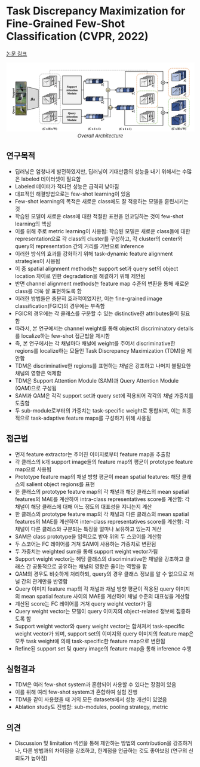 # Task Discrepancy Maximization for Fine-Grained Few-Shot Classification (CVPR, 2022)

[논문 링크](https://openaccess.thecvf.com/content/CVPR2022/html/Lee_Task_Discrepancy_Maximization_for_Fine-Grained_Few-Shot_Classification_CVPR_2022_paper.html)

<p align="center">
    <img width="600" alt='fig1' src="./img/06_01_01.png?raw=true"></br>
    <em><font size=2>Overall Architecture</font></em>
</p>

## 연구목적
- 딥러닝은 엄청나게 발전하였지만, 딥러닝이 기대만큼의 성능을 내기 위해서는 수많은 labeled 데이터셋이 필요함 
- Labeled 데이터가 적다면 성능은 급격히 낮아짐 
- 대표적인 해결방법으로는 few-shot learning이 있음 
- Few-shot learning의 목적은 새로운 class에도 잘 적응하는 모델을 훈련시키는 것 
- 학습된 모델이 새로운 class에 대한 적절한 표현을 인코딩하는 것이 few-shot learning의 핵심 
- 이를 위해 주로 metric learning이 사용됨: 학습된 모델은 새로운 class들에 대한 representation으로 각 class의 cluster를 구성하고, 각 cluster의 center와 query의 representation 간의 거리를 기반으로 inference 
- 이러한 방식의 효과를 강화하기 위해 task-dynamic feature alignment strategies이 사용됨 
- 이 중 spatial alignment methods는 support set과 query set의 object location 차이로 인한 degradation을 해결하기 위해 제안됨 
- 반면 channel alignment methods는 feature map 수준의 변환을 통해 새로운 class를 더욱 잘 표현하도록 함 
- 이러한 방법들은 충분히 효과적이었지만, 이는 fine-grained image classification(FGIC)의 경우에는 부족함 
- FGIC의 경우에는 각 클래스를 구분할 수 있는 distinctive한 attributes들이 필요함 
- 따라서, 본 연구에서는 channel weight를 통해 object의 discriminatory details를 localize하는 few-shot 접근법을 제시함 
- 즉, 본 연구에서는 각 채널마다 채널에 weight를 주어서 discriminative한 regions를 localize하는 모듈인 Task Discrepancy Maximization (TDM)을 제안함 
- TDM은 discriminative한 regions를 표현하는 채널은 강조하고 나머지 불필요한 채널의 영향은 억제함 
- TDM은 Support Attention Module (SAM)과 Query Attention Module (QAM)으로 구성됨 
- SAM과 QAM은 각각 support set과 query set에 적용되어 각각의 채널 가중치를 도출함 
- 두 sub-module로부터의 가중치는 task-specific weight로 통합되며, 이는 최종적으로 task-adaptive feature maps를 구성하기 위해 사용됨 

## 접근법
- 먼저 feature extractor는 주어진 이미지로부터 feature map을 추출함 
- 각 클래스의 k개 support image들의 feature map의 평균이 prototype feature map으로 사용됨 
- Prototype feature map의 채널 방향 평균이 mean spatial features: 해당 클래스의 salient object regions를 표현 
- 한 클래스의 prototype feature map의 각 채널과 해당 클래스의 mean spatial features의 MAE를 계산하여 intra-class representatives score를 계산함: 각 채널이 해당 클래스에 대해 어느 정도의 대표성을 지니는지 계산 
- 한 클래스의 prototype feature map의 각 채널과 다른 클래스의 mean spatial features의 MAE를 계산하여 inter-class representatives score를 계산함: 각 채널이 다른 클레스와 구분되는 특징을 얼마나 보유하고 있는지 계산 
- SAM은 class prototype을 입력으로 받아 위의 두 스코어를 계산함 
- 두 스코어는 FC 레이어를 거쳐 SAM이 사용하는 가중치로 변환됨 
- 두 가중치는 weighted sum을 통해 support weight vector가됨 
- Support weight vector는 해당 클래스의 discriminative한 채널을 강조하고 클래스 간 공통적으로 공유하는 채널의 영향은 줄이는 역할을 함 
- QAM의 경우도 비슷하게 처리하되, query의 경우 클래스 정보를 알 수 없으므로 채널 간의 관계만을 반영함 
- Query 이미지 feature map의 각 채널과 채널 방향 평균이 적용된 query 이미지의 mean spatial feature 사이의 MAE를 계산하여 채널 수준의 대표성을 계산함 
- 계산된 score는 FC 레이어를 거쳐 query weight vector가 됨 
- Query weight vector는 모델이 query 이미지의 object-related 정보에 집중하도록 함 
- Support weight vector와 query weight vector는 합쳐져서 task-specific weight vector가 되며, support set의 이미지와 query 이미지의 feature map은 모두 task weight에 의해 task-specific한 feature map으로 변환됨 
- Refine된 support set 및 query image의 feature map을 통해 inference 수행 

## 실험결과
- TDM은 여러 few-shot system과 혼합되어 사용할 수 있다는 장점이 있음 
- 이를 위해 여러 few-shot system과 혼합하여 실험 진행 
- TDM을 같이 사용했을 때 거의 모든 datasets에서 성능 개선이 있었음 
- Ablation study도 진행함: sub-modules, pooling strategy, metric 

## 의견
- Discussion 및 limitation 섹션을 통해 제안하는 방법의 contribution을 강조하거나, 다른 방법과의 차이점을 강조하고, 한계점을 언급하는 것도 좋아보임 (연구의 신뢰도가 높아짐) 
